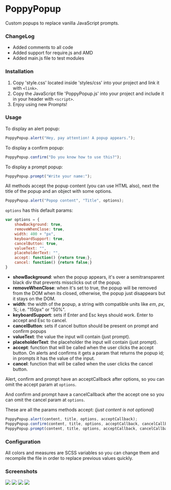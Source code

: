 # PoppyPopup
Custom popups to replace vanilla JavaScript prompts.

### ChangeLog
- Added comments to all code
- Added support for require.js and AMD
- Added main.js file to test modules

### Installation
1. Copy 'style.css' located inside 'styles/css' into your project and link it with ```<link>```.
2. Copy the JavaScript file 'PoppyPopup.js' into your project and include it in your header with ```<script>```.
3. Enjoy using new Prompts!

### Usage
To display an alert popup:
```javascript
PoppyPopup.alert("Hey, pay attention! A popup appears.");
```

To display a confirm popup:
```javascript
PoppyPopup.confirm("Do you know how to use this?");
```

To display a prompt popup:
```javascript
PoppyPopup.prompt("Write your name:");
```

All methods accept the popup content (you can use HTML also), next the title of the popup and an object with some options.
```javascript
PoppyPopup.alert("Popop content", "Title", options);
```

`options` has this default params:
```javascript
var options = {
    showBackground: true,
    removeWhenClose: true,
    width: 400 + "px",
    keyboardSupport: true,
    cancelButton: true,
    valueText: "",
    placeholderText: "",
    accept: function() {return true;},
    cancel: function() {return false;}
}
```

- **showBackground**: when the popup appears, it's over a semitransparent black div that prevents missclicks out of the popup.
- **removeWhenClose**: when it's set to true, the popup will be removed from the DOM when its closed, otherwise, the popup just disappears but it stays on the DOM.
- **width**: the width of the popup, a string with compatible units like _em_, _px_, _%_; i.e. "150px" or "50%".
- **keyboardSupport**: sets if Enter and Esc keys should work. Enter to accept and Esc to cancel.
- **cancelButton**: sets if cancel button should be present on prompt and confirm popups
- **valueText**: the value the input will contain (just prompt).
- **placeholderText**: the placeholder the input will contain (just prompt).
- **accept**: function that will be called when the user clicks the accept button. On alerts and confirms it gets a param that returns the popup id; in prompts it has the value of the input.
- **cancel**: function that will be called when the user clicks the cancel button.

Alert, confirm and prompt have an acceptCallback after options, so you can omit the accept param at `options`.

And confirm and prompt have a cancelCallback after the accept one so you can omit the cancel param at `options`.

These are all the params methods accept: _(just content is not optional)_
```javascript
PoppyPopup.alert(content, title, options, acceptCallback);
PoppyPopup.confirm(content, title, options, acceptCallback, cancelCallback);
PoppyPopup.prompt(content, title, options, acceptCallback, cancelCallback);
```

### Configuration
All colors and measures are SCSS variables so you can change them and recompile the file in order to replace previous values quickly.

### Screenshots

<img src="https://raw.githubusercontent.com/legomolina/Poppy-Popup/master/art/poppy.gif">
<img src="https://raw.githubusercontent.com/legomolina/Poppy-Popup/master/art/poppy_1.png">
<img src="https://raw.githubusercontent.com/legomolina/Poppy-Popup/master/art/poppy_2.png">
<img src="https://raw.githubusercontent.com/legomolina/Poppy-Popup/master/art/poppy_3.png">
